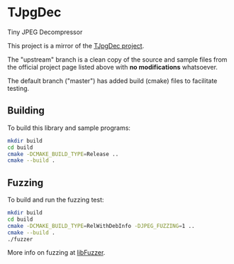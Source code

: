 # TJpgDec
Tiny JPEG Decompressor

This project is a mirror of the [TJpgDec project](http://elm-chan.org/fsw/tjpgd/00index.html).

The "upstream" branch is a clean copy of the source and sample files
from the official project page listed above with **no modifications**
whatsoever.

The default branch ("master") has added build (cmake) files to facilitate
testing.

## Building

To build this library and sample programs:

```sh
mkdir build
cd build
cmake -DCMAKE_BUILD_TYPE=Release ..
cmake --build .
```

## Fuzzing

To build and run the fuzzing test:

```sh
mkdir build
cd build
cmake -DCMAKE_BUILD_TYPE=RelWithDebInfo -DJPEG_FUZZING=1 ..
cmake --build .
./fuzzer
```

More info on fuzzing at [libFuzzer](https://llvm.org/docs/LibFuzzer.html).
